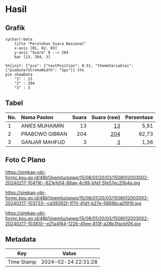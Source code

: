# Hasil

## Grafik

```mermaid
xychart-beta
    title "Perolehan Suara Nasional"
    x-axis [01, 02, 03]
    y-axis "Suara" 0 --> 204
    bar [13, 204, 3]
```

```mermaid
%%{init: {"pie": {"textPosition": 0.5}, "themeVariables": {"pieOuterStrokeWidth": "5px"}} }%%
pie showData
    "1" : 13
    "2" : 204
    "3" : 3
```

## Tabel

| No. | Nama Paslon    | Suara | Suara (raw) | Persentase |
|:--- |:-------------- | -----:| -----------:| ----------:|
| 1   | ANIES MUHAIMIN | 13    | [13][p-1]   | 5,91       |
| 2   | PRABOWO GIBRAN | 204   | [204][p-2]  | 92,73      |
| 3   | GANJAR MAHFUD  | 3     | [3][p-3]    | 1,36       |


[p-1]: https://github.com/gigit-pemilu/pemilu-2024/blob/main/pilpres/hitung-suara/sub/15-jambi/sub/08-bungo/sub/01-tanah-tumbuh/sub/2003-teluk-kecimbung/sub/002-tps/sub/paslon-1.txt
[p-2]: https://github.com/gigit-pemilu/pemilu-2024/blob/main/pilpres/hitung-suara/sub/15-jambi/sub/08-bungo/sub/01-tanah-tumbuh/sub/2003-teluk-kecimbung/sub/002-tps/sub/paslon-2.txt
[p-3]: https://github.com/gigit-pemilu/pemilu-2024/blob/main/pilpres/hitung-suara/sub/15-jambi/sub/08-bungo/sub/01-tanah-tumbuh/sub/2003-teluk-kecimbung/sub/002-tps/sub/paslon-3.txt

## Foto C Plano

https://sirekap-obj-formc.kpu.go.id/48b1/pemilu/ppwp/15/08/01/20/03/1508012003002-20240217-104116--621e1d14-88ae-4c89-bfa1-5fe57ec20b4a.jpg

https://sirekap-obj-formc.kpu.go.id/48b1/pemilu/ppwp/15/08/01/20/03/1508012003002-20240217-103733--cd39392f-1f70-41d1-b27e-5669bca0f919.jpg

https://sirekap-obj-formc.kpu.go.id/48b1/pemilu/ppwp/15/08/01/20/03/1508012003002-20240217-103810--e21a4f84-1226-45ee-813f-a28b3facbf06.jpg


## Metadata

| Key        | Value               |
| ---------- | ------------------- |
| Time Stamp | 2024-02-24 22:31:28 |



